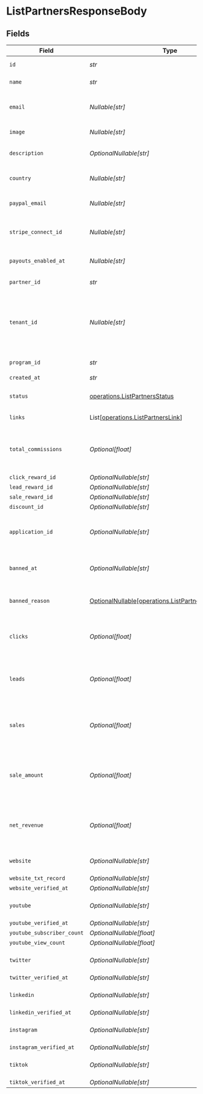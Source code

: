 # ListPartnersResponseBody


## Fields

| Field                                                                                                                                                                | Type                                                                                                                                                                 | Required                                                                                                                                                             | Description                                                                                                                                                          |
| -------------------------------------------------------------------------------------------------------------------------------------------------------------------- | -------------------------------------------------------------------------------------------------------------------------------------------------------------------- | -------------------------------------------------------------------------------------------------------------------------------------------------------------------- | -------------------------------------------------------------------------------------------------------------------------------------------------------------------- |
| `id`                                                                                                                                                                 | *str*                                                                                                                                                                | :heavy_check_mark:                                                                                                                                                   | The partner's unique ID on Dub.                                                                                                                                      |
| `name`                                                                                                                                                               | *str*                                                                                                                                                                | :heavy_check_mark:                                                                                                                                                   | The partner's full legal name.                                                                                                                                       |
| `email`                                                                                                                                                              | *Nullable[str]*                                                                                                                                                      | :heavy_check_mark:                                                                                                                                                   | The partner's email address. Should be a unique value across Dub.                                                                                                    |
| `image`                                                                                                                                                              | *Nullable[str]*                                                                                                                                                      | :heavy_check_mark:                                                                                                                                                   | The partner's avatar image.                                                                                                                                          |
| `description`                                                                                                                                                        | *OptionalNullable[str]*                                                                                                                                              | :heavy_minus_sign:                                                                                                                                                   | A brief description of the partner and their background.                                                                                                             |
| `country`                                                                                                                                                            | *Nullable[str]*                                                                                                                                                      | :heavy_check_mark:                                                                                                                                                   | The partner's country (required for tax purposes).                                                                                                                   |
| `paypal_email`                                                                                                                                                       | *Nullable[str]*                                                                                                                                                      | :heavy_check_mark:                                                                                                                                                   | The partner's PayPal email (for receiving payouts via PayPal).                                                                                                       |
| `stripe_connect_id`                                                                                                                                                  | *Nullable[str]*                                                                                                                                                      | :heavy_check_mark:                                                                                                                                                   | The partner's Stripe Connect ID (for receiving payouts via Stripe).                                                                                                  |
| `payouts_enabled_at`                                                                                                                                                 | *Nullable[str]*                                                                                                                                                      | :heavy_check_mark:                                                                                                                                                   | The date when the partner enabled payouts.                                                                                                                           |
| `partner_id`                                                                                                                                                         | *str*                                                                                                                                                                | :heavy_check_mark:                                                                                                                                                   | The partner's unique ID on Dub.                                                                                                                                      |
| `tenant_id`                                                                                                                                                          | *Nullable[str]*                                                                                                                                                      | :heavy_check_mark:                                                                                                                                                   | The partner's unique ID within your database. Can be useful for associating the partner with a user in your database and retrieving/update their data in the future. |
| `program_id`                                                                                                                                                         | *str*                                                                                                                                                                | :heavy_check_mark:                                                                                                                                                   | The program's unique ID on Dub.                                                                                                                                      |
| `created_at`                                                                                                                                                         | *str*                                                                                                                                                                | :heavy_check_mark:                                                                                                                                                   | N/A                                                                                                                                                                  |
| `status`                                                                                                                                                             | [operations.ListPartnersStatus](../../models/operations/listpartnersstatus.md)                                                                                       | :heavy_check_mark:                                                                                                                                                   | The status of the partner's enrollment in the program.                                                                                                               |
| `links`                                                                                                                                                              | List[[operations.ListPartnersLink](../../models/operations/listpartnerslink.md)]                                                                                     | :heavy_check_mark:                                                                                                                                                   | The partner's referral links in this program.                                                                                                                        |
| `total_commissions`                                                                                                                                                  | *Optional[float]*                                                                                                                                                    | :heavy_minus_sign:                                                                                                                                                   | The total commissions paid to the partner for their referrals. Defaults to 0 if `includeExpandedFields` is false.                                                    |
| `click_reward_id`                                                                                                                                                    | *OptionalNullable[str]*                                                                                                                                              | :heavy_minus_sign:                                                                                                                                                   | N/A                                                                                                                                                                  |
| `lead_reward_id`                                                                                                                                                     | *OptionalNullable[str]*                                                                                                                                              | :heavy_minus_sign:                                                                                                                                                   | N/A                                                                                                                                                                  |
| `sale_reward_id`                                                                                                                                                     | *OptionalNullable[str]*                                                                                                                                              | :heavy_minus_sign:                                                                                                                                                   | N/A                                                                                                                                                                  |
| `discount_id`                                                                                                                                                        | *OptionalNullable[str]*                                                                                                                                              | :heavy_minus_sign:                                                                                                                                                   | N/A                                                                                                                                                                  |
| `application_id`                                                                                                                                                     | *OptionalNullable[str]*                                                                                                                                              | :heavy_minus_sign:                                                                                                                                                   | If the partner submitted an application to join the program, this is the ID of the application.                                                                      |
| `banned_at`                                                                                                                                                          | *OptionalNullable[str]*                                                                                                                                              | :heavy_minus_sign:                                                                                                                                                   | If the partner was banned from the program, this is the date of the ban.                                                                                             |
| `banned_reason`                                                                                                                                                      | [OptionalNullable[operations.ListPartnersBannedReason]](../../models/operations/listpartnersbannedreason.md)                                                         | :heavy_minus_sign:                                                                                                                                                   | If the partner was banned from the program, this is the reason for the ban.                                                                                          |
| `clicks`                                                                                                                                                             | *Optional[float]*                                                                                                                                                    | :heavy_minus_sign:                                                                                                                                                   | The total number of clicks on the partner's links. Defaults to 0 if `includeExpandedFields` is false.                                                                |
| `leads`                                                                                                                                                              | *Optional[float]*                                                                                                                                                    | :heavy_minus_sign:                                                                                                                                                   | The total number of leads generated by the partner's links. Defaults to 0 if `includeExpandedFields` is false.                                                       |
| `sales`                                                                                                                                                              | *Optional[float]*                                                                                                                                                    | :heavy_minus_sign:                                                                                                                                                   | The total number of sales generated by the partner's links. Defaults to 0 if `includeExpandedFields` is false.                                                       |
| `sale_amount`                                                                                                                                                        | *Optional[float]*                                                                                                                                                    | :heavy_minus_sign:                                                                                                                                                   | The total amount of sales (in cents) generated by the partner's links. Defaults to 0 if `includeExpandedFields` is false.                                            |
| `net_revenue`                                                                                                                                                        | *Optional[float]*                                                                                                                                                    | :heavy_minus_sign:                                                                                                                                                   | The total net revenue generated by the partner. Defaults to 0 if `includeExpandedFields` is false.                                                                   |
| `website`                                                                                                                                                            | *OptionalNullable[str]*                                                                                                                                              | :heavy_minus_sign:                                                                                                                                                   | The partner's website URL (including the https protocol).                                                                                                            |
| `website_txt_record`                                                                                                                                                 | *OptionalNullable[str]*                                                                                                                                              | :heavy_minus_sign:                                                                                                                                                   | N/A                                                                                                                                                                  |
| `website_verified_at`                                                                                                                                                | *OptionalNullable[str]*                                                                                                                                              | :heavy_minus_sign:                                                                                                                                                   | N/A                                                                                                                                                                  |
| `youtube`                                                                                                                                                            | *OptionalNullable[str]*                                                                                                                                              | :heavy_minus_sign:                                                                                                                                                   | The partner's YouTube channel username (e.g. `johndoe`).                                                                                                             |
| `youtube_verified_at`                                                                                                                                                | *OptionalNullable[str]*                                                                                                                                              | :heavy_minus_sign:                                                                                                                                                   | N/A                                                                                                                                                                  |
| `youtube_subscriber_count`                                                                                                                                           | *OptionalNullable[float]*                                                                                                                                            | :heavy_minus_sign:                                                                                                                                                   | N/A                                                                                                                                                                  |
| `youtube_view_count`                                                                                                                                                 | *OptionalNullable[float]*                                                                                                                                            | :heavy_minus_sign:                                                                                                                                                   | N/A                                                                                                                                                                  |
| `twitter`                                                                                                                                                            | *OptionalNullable[str]*                                                                                                                                              | :heavy_minus_sign:                                                                                                                                                   | The partner's Twitter username (e.g. `johndoe`).                                                                                                                     |
| `twitter_verified_at`                                                                                                                                                | *OptionalNullable[str]*                                                                                                                                              | :heavy_minus_sign:                                                                                                                                                   | N/A                                                                                                                                                                  |
| `linkedin`                                                                                                                                                           | *OptionalNullable[str]*                                                                                                                                              | :heavy_minus_sign:                                                                                                                                                   | The partner's LinkedIn username (e.g. `johndoe`).                                                                                                                    |
| `linkedin_verified_at`                                                                                                                                               | *OptionalNullable[str]*                                                                                                                                              | :heavy_minus_sign:                                                                                                                                                   | N/A                                                                                                                                                                  |
| `instagram`                                                                                                                                                          | *OptionalNullable[str]*                                                                                                                                              | :heavy_minus_sign:                                                                                                                                                   | The partner's Instagram username (e.g. `johndoe`).                                                                                                                   |
| `instagram_verified_at`                                                                                                                                              | *OptionalNullable[str]*                                                                                                                                              | :heavy_minus_sign:                                                                                                                                                   | N/A                                                                                                                                                                  |
| `tiktok`                                                                                                                                                             | *OptionalNullable[str]*                                                                                                                                              | :heavy_minus_sign:                                                                                                                                                   | The partner's TikTok username (e.g. `johndoe`).                                                                                                                      |
| `tiktok_verified_at`                                                                                                                                                 | *OptionalNullable[str]*                                                                                                                                              | :heavy_minus_sign:                                                                                                                                                   | N/A                                                                                                                                                                  |